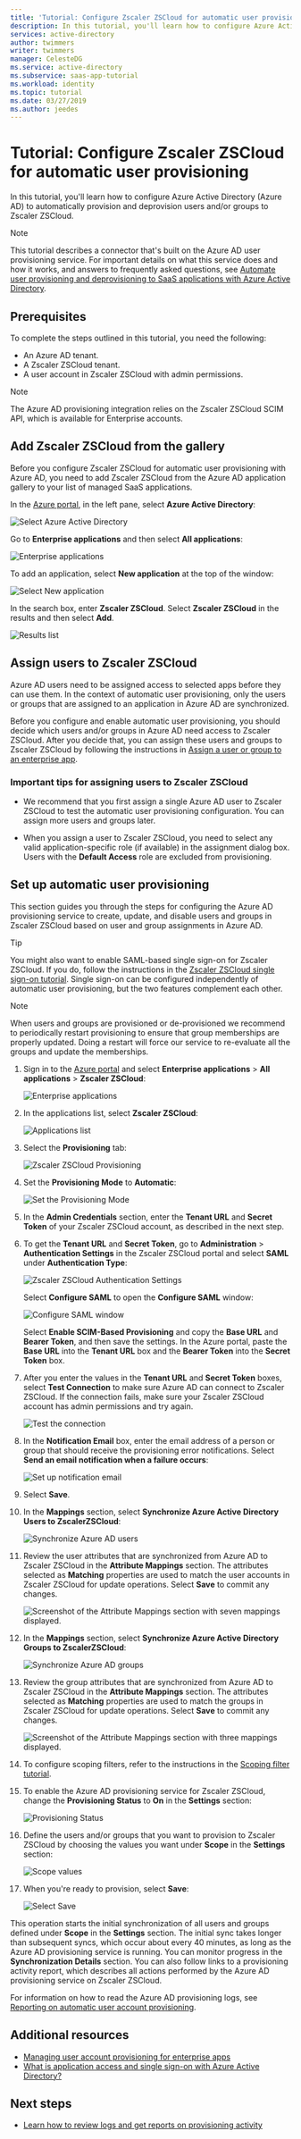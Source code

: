 ```yaml
---
title: 'Tutorial: Configure Zscaler ZSCloud for automatic user provisioning with Azure Active Directory | Microsoft Docs'
description: In this tutorial, you'll learn how to configure Azure Active Directory to automatically provision and deprovision user accounts to Zscaler ZSCloud.
services: active-directory
author: twimmers
writer: twimmers
manager: CelesteDG
ms.service: active-directory
ms.subservice: saas-app-tutorial
ms.workload: identity
ms.topic: tutorial
ms.date: 03/27/2019
ms.author: jeedes
---
```


# Tutorial: Configure Zscaler ZSCloud for automatic user provisioning

In this tutorial, you'll learn how to configure Azure Active Directory (Azure AD) to automatically provision and deprovision users and/or groups to Zscaler ZSCloud.

> [!NOTE]
> This tutorial describes a connector that's built on the Azure AD user provisioning service. For important details on what this service does and how it works, and answers to frequently asked questions, see [Automate user provisioning and deprovisioning to SaaS applications with Azure Active Directory](../app-provisioning/user-provisioning.md).


## Prerequisites

To complete the steps outlined in this tutorial, you need the following:

* An Azure AD tenant.
* A Zscaler ZSCloud tenant.
* A user account in Zscaler ZSCloud with admin permissions.

> [!NOTE]
> The Azure AD provisioning integration relies on the Zscaler ZSCloud SCIM API, which is available for Enterprise accounts.

## Add Zscaler ZSCloud from the gallery

Before you configure Zscaler ZSCloud for automatic user provisioning with Azure AD, you need to add Zscaler ZSCloud from the Azure AD application gallery to your list of managed SaaS applications.

In the [Azure portal](https://portal.azure.com), in the left pane, select **Azure Active Directory**:

![Select Azure Active Directory](common/select-azuread.png)

Go to **Enterprise applications** and then select **All applications**:

![Enterprise applications](common/enterprise-applications.png)

To add an application, select **New application** at the top of the window:

![Select New application](common/add-new-app.png)

In the search box, enter **Zscaler ZSCloud**. Select **Zscaler ZSCloud** in the results and then select **Add**.

![Results list](common/search-new-app.png)

## Assign users to Zscaler ZSCloud

Azure AD users need to be assigned access to selected apps before they can use them. In the context of automatic user provisioning, only the users or groups that are assigned to an application in Azure AD are synchronized.

Before you configure and enable automatic user provisioning, you should decide which users and/or groups in Azure AD need access to Zscaler ZSCloud. After you decide that, you can assign these users and groups to Zscaler ZSCloud by following the instructions in [Assign a user or group to an enterprise app](../manage-apps/assign-user-or-group-access-portal.md).

### Important tips for assigning users to Zscaler ZSCloud

* We recommend that you first assign a single Azure AD user to Zscaler ZSCloud to test the automatic user provisioning configuration. You can assign more users and groups later.

* When you assign a user to Zscaler ZSCloud, you need to select any valid application-specific role (if available) in the assignment dialog box. Users with the **Default Access** role are excluded from provisioning.

## Set up automatic user provisioning

This section guides you through the steps for configuring the Azure AD provisioning service to create, update, and disable users and groups in Zscaler ZSCloud based on user and group assignments in Azure AD.

> [!TIP]
> You might also want to enable SAML-based single sign-on for Zscaler ZSCloud. If you do, follow the instructions in the [Zscaler ZSCloud single sign-on tutorial](zscaler-zsCloud-tutorial.md). Single sign-on can be configured independently of automatic user provisioning, but the two features complement each other.

> [!NOTE]
> When users and groups are provisioned or de-provisioned we recommend to periodically restart provisioning to ensure that group memberships are properly updated. Doing a restart will force our service to re-evaluate all the groups and update the memberships. 

1. Sign in to the [Azure portal](https://portal.azure.com) and select **Enterprise applications** > **All applications** > **Zscaler ZSCloud**:

	![Enterprise applications](common/enterprise-applications.png)

2. In the applications list, select **Zscaler ZSCloud**:

	![Applications list](common/all-applications.png)

3. Select the **Provisioning** tab:

	![Zscaler ZSCloud Provisioning](./media/zscaler-zscloud-provisioning-tutorial/provisioningtab.png)

4. Set the **Provisioning Mode** to **Automatic**:

	![Set the Provisioning Mode](./media/zscaler-zscloud-provisioning-tutorial/provisioningcredentials.png)

5. In the **Admin Credentials** section, enter the **Tenant URL** and **Secret Token** of your Zscaler ZSCloud account, as described in the next step.

6. To get the **Tenant URL** and **Secret Token**, go to **Administration** > **Authentication Settings** in the Zscaler ZSCloud portal and select **SAML** under **Authentication Type**:

	![Zscaler ZSCloud Authentication Settings](./media/zscaler-zscloud-provisioning-tutorial/secrettoken1.png)

	Select **Configure SAML** to open the **Configure SAML** window:

	![Configure SAML window](./media/zscaler-zscloud-provisioning-tutorial/secrettoken2.png)

	Select **Enable SCIM-Based Provisioning** and copy the **Base URL** and **Bearer Token**, and then save the settings. In the Azure portal, paste the **Base URL** into the **Tenant URL** box and the **Bearer Token** into the **Secret Token** box.

7. After you enter the values in the **Tenant URL** and **Secret Token** boxes, select **Test Connection** to make sure Azure AD can connect to Zscaler ZSCloud. If the connection fails, make sure your Zscaler ZSCloud account has admin permissions and try again.

	![Test the connection](./media/zscaler-zscloud-provisioning-tutorial/testconnection.png)

8. In the **Notification Email** box, enter the email address of a person or group that should receive the provisioning error notifications. Select **Send an email notification when a failure occurs**:

	![Set up notification email](./media/zscaler-zscloud-provisioning-tutorial/Notification.png)

9. Select **Save**.

10. In the **Mappings** section, select **Synchronize Azure Active Directory Users to ZscalerZSCloud**:

	![Synchronize Azure AD users](./media/zscaler-zscloud-provisioning-tutorial/usermappings.png)

11. Review the user attributes that are synchronized from Azure AD to Zscaler ZSCloud in the **Attribute Mappings** section. The attributes selected as **Matching** properties are used to match the user accounts in Zscaler ZSCloud for update operations. Select **Save** to commit any changes.

	![Screenshot of the Attribute Mappings section with seven mappings displayed.](./media/zscaler-zscloud-provisioning-tutorial/userattributemappings.png)

12. In the **Mappings** section, select **Synchronize Azure Active Directory Groups to ZscalerZSCloud**:

	![Synchronize Azure AD groups](./media/zscaler-zscloud-provisioning-tutorial/groupmappings.png)

13. Review the group attributes that are synchronized from Azure AD to Zscaler ZSCloud in the **Attribute Mappings** section. The attributes selected as **Matching** properties are used to match the groups in Zscaler ZSCloud for update operations. Select **Save** to commit any changes.

	![Screenshot of the Attribute Mappings section with three mappings displayed.](./media/zscaler-zscloud-provisioning-tutorial/groupattributemappings.png)

14. To configure scoping filters, refer to the instructions in the [Scoping filter tutorial](../app-provisioning/define-conditional-rules-for-provisioning-user-accounts.md).

15. To enable the Azure AD provisioning service for Zscaler ZSCloud, change the **Provisioning Status** to **On** in the **Settings** section:

	![Provisioning Status](./media/zscaler-zscloud-provisioning-tutorial/provisioningstatus.png)

16. Define the users and/or groups that you want to provision to Zscaler ZSCloud by choosing the values you want under **Scope** in the **Settings** section:

	![Scope values](./media/zscaler-zscloud-provisioning-tutorial/scoping.png)

17. When you're ready to provision, select **Save**:

	![Select Save](./media/zscaler-zscloud-provisioning-tutorial/saveprovisioning.png)

This operation starts the initial synchronization of all users and groups defined under **Scope** in the **Settings** section. The initial sync takes longer than subsequent syncs, which occur about every 40 minutes, as long as the Azure AD provisioning service is running. You can monitor progress in the **Synchronization Details** section. You can also follow links to a provisioning activity report, which describes all actions performed by the Azure AD provisioning service on Zscaler ZSCloud.

For information on how to read the Azure AD provisioning logs, see [Reporting on automatic user account provisioning](../app-provisioning/check-status-user-account-provisioning.md).

## Additional resources

* [Managing user account provisioning for enterprise apps](../app-provisioning/configure-automatic-user-provisioning-portal.md)
* [What is application access and single sign-on with Azure Active Directory?](../manage-apps/what-is-single-sign-on.md)

## Next steps

* [Learn how to review logs and get reports on provisioning activity](../app-provisioning/check-status-user-account-provisioning.md)

<!--Image references-->
[1]: ./media/zscaler-zscloud-provisioning-tutorial/tutorial-general-01.png
[2]: ./media/zscaler-zscloud-provisioning-tutorial/tutorial-general-02.png
[3]: ./media/zscaler-zscloud-provisioning-tutorial/tutorial-general-03.png